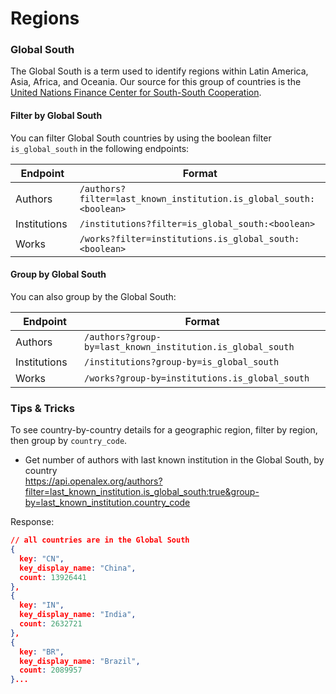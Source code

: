 # Regions

### **Global South**

The Global South is a term used to identify regions within Latin America, Asia, Africa, and Oceania. Our source for this group of countries is the [United Nations Finance Center for South-South Cooperation](http://www.fc-ssc.org/en/partnership_program/south_south_countries).&#x20;

#### Filter by Global South

You can filter Global South countries by using the boolean filter `is_global_south` in the following endpoints:

<table><thead><tr><th width="192">Endpoint</th><th width="617">Format</th></tr></thead><tbody><tr><td>Authors</td><td><code>/authors?filter=last_known_institution.is_global_south:&#x3C;boolean></code></td></tr><tr><td>Institutions</td><td><code>/institutions?filter=is_global_south:&#x3C;boolean></code></td></tr><tr><td>Works</td><td><code>/works?filter=institutions.is_global_south:&#x3C;boolean></code></td></tr></tbody></table>

#### Group by Global South

You can also group by the Global South:

<table><thead><tr><th width="159">Endpoint</th><th width="617">Format</th></tr></thead><tbody><tr><td>Authors</td><td><code>/authors?group-by=last_known_institution.is_global_south</code></td></tr><tr><td>Institutions</td><td><code>/institutions?group-by=is_global_south</code></td></tr><tr><td>Works</td><td><code>/works?group-by=institutions.is_global_south</code></td></tr></tbody></table>

### Tips & Tricks

To see country-by-country details for a geographic region, filter by region, then group by `country_code`.

*   Get number of authors with last known institution in the Global South, by country\
    <https://api.openalex.org/authors?filter=last_known_institution.is_global_south:true&group-by=last_known_institution.country_code>

Response:

```json
// all countries are in the Global South
{
  key: "CN",
  key_display_name: "China",
  count: 13926441
},
{
  key: "IN",
  key_display_name: "India",
  count: 2632721
},
{
  key: "BR",
  key_display_name: "Brazil",
  count: 2089957
}...
```
